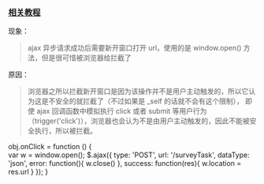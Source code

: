 ### [相关教程](http://www.cnblogs.com/chris-oil/p/4205517.html)

现象：

> ajax 异步请求成功后需要新开窗口打开 url，使用的是 window.open() 方法，但是很可惜被浏览器给拦截了

原因： 

> 浏览器之所以拦截新开窗口是因为该操作并不是用户主动触发的，所以它认为这是不安全的就拦截了（不过如果是 _self 的话就不会有这个限制），
即使 ajax 回调函数中模拟执行 click 或者 submit 等用户行为（trigger('click')），浏览器也会认为不是由用户主动触发的，因此不能被安全执行，所以被拦截。
  
  obj.onClick = function () {  
    var w = window.open();
    $.ajax({
      type: 'POST',
      url: '/surveyTask',
      dataType: 'json',
      error: function(){
        w.close()
      },
      success: function(res){
        w.location = res.url
      }
    });
  }
  
  
